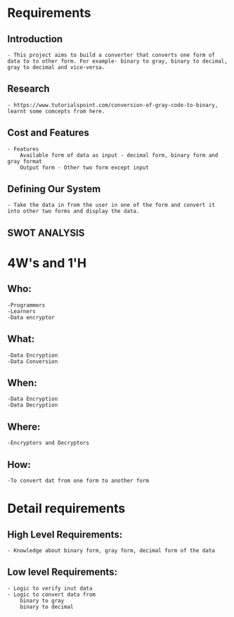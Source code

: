 # Requirements
## Introduction

    - This project aims to build a converter that converts one form of data to to other form. For example- binary to gray, binary to decimal, gray to decimal and vice-versa.
 

## Research

    - https://www.tutorialspoint.com/conversion-of-gray-code-to-binary, learnt some comcepts from here. 


## Cost and Features

    - Features
        Available form of data as input - decimal form, binary form and gray format
        Output form - Other two form except input

## Defining Our System

    - Take the data in from the user in one of the form and convert it into other two forms and display the data.
 
## SWOT ANALYSIS


# 4W&#39;s and 1&#39;H

## Who:

    -Programmers
    -Learners
    -Data encryptor

## What:

    -Data Encryption
    -Data Conversion

## When:

    -Data Encryption
    -Data Decryption

## Where:

    -Encryptors and Decryptors

## How:

    -To convert dat from one form to another form

# Detail requirements
## High Level Requirements:

    - Knowledge about binary form, gray form, decimal form of the data
    



##  Low level Requirements:

    - Logic to verify inut data
    - Logic to convert data from
        binary to gray
        binary to decimal

